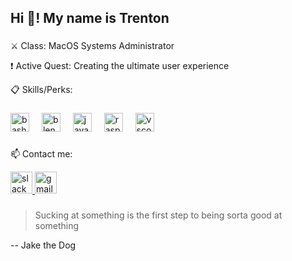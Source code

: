 <h2 align="left">Hi 👋! My name is Trenton</h2>

###

###

<p align="left">⚔️ Class: MacOS Systems Administrator</p>
<p align="left">❗ Active Quest: Creating the ultimate user experience
<p aligh="left">📋 Skills/Perks:

###

<div align="left">
  <img src="https://cdn.jsdelivr.net/gh/devicons/devicon/icons/bash/bash-original.svg" height="30" alt="bash logo"  />
  <img width="12" />
  <img src="https://cdn.jsdelivr.net/gh/devicons/devicon/icons/blender/blender-original.svg" height="30" alt="blender logo"  />
  <img width="12" />
  <img src="https://cdn.jsdelivr.net/gh/devicons/devicon/icons/java/java-original-wordmark.svg" height="30" alt="java logo"  />
  <img width="12" />
  <img src="https://cdn.jsdelivr.net/gh/devicons/devicon/icons/raspberrypi/raspberrypi-original.svg" height="30" alt="raspberrypi logo"  />
  <img width="12" />
  <img src="https://cdn.jsdelivr.net/gh/devicons/devicon/icons/vscode/vscode-original.svg" height="30" alt="vscode logo"  />
</div>

###

<p align="left">📫 Contact me:


<div align="left">
  <a href="https://join.slack.com/t/macadmins/shared_invite/zt-26p08xw8z-M91G06LYT3IlQSG19ExMAQ" target="_blank">
    <img src="https://img.shields.io/static/v1?message=MacAdmins%20Slack&logo=slack&label=&color=4A154B&logoColor=white&labelColor=&style=for-the-badge" height="35" alt="slack logo"  />
  </a>
  <img src="https://img.shields.io/static/v1?message=TrentonC0607@Gmail.com&logo=gmail&label=&color=D14836&logoColor=white&labelColor=&style=for-the-badge" height="35" alt="gmail logo"  />
</div>

###
> Sucking at something is the first step to being sorta good at something
<p align="left">           -- Jake the Dog
